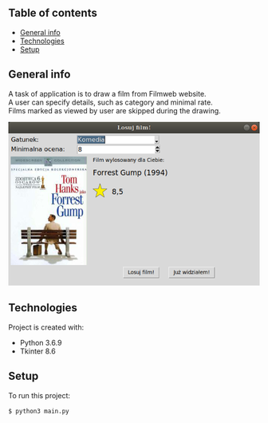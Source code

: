 ## Table of contents
* [General info](#general-info)
* [Technologies](#technologies)
* [Setup](#setup)

## General info
A task of application is to draw a film from Filmweb website.\
A user can specify details, such as category and minimal rate.\
Films marked as viewed by user are skipped during the drawing.

![Main Window](screenshots/main_window.png)

## Technologies
Project is created with:
* Python 3.6.9
* Tkinter 8.6

## Setup
To run this project:
```
$ python3 main.py
```
